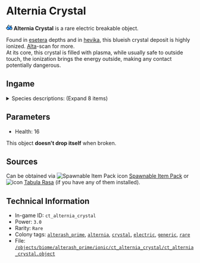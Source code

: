 # Alternia Crystal

<img src="https://raw.githubusercontent.com/Ceterai/Enternia/main/objects/biome/alterash_prime/ionic/ct_alternia_crystal/icon.png" alt="Alternia Crystal icon" loading="lazy" height="16px" width="auto" /> **Alternia Crystal** is a rare electric breakable object.

Found in [esetera](https://ceterai.github.io/MyEnternia/Wiki/Tags/Esetera) depths and in [hevika](https://ceterai.github.io/MyEnternia/Wiki/Tags/Hevika), this blueish crystal deposit is highly ionized. [Alta](https://ceterai.github.io/MyEnternia/Wiki/Tags/Alta)-scan for more.  
At its core, this crystal is filled with plasma, while usually safe to outside touch, the ionization brings the energy outside, making any contact potentially dangerous.

## Ingame

<details markdown="1"><summary>Species descriptions: (Expand 8 items)</summary>

- Alta: A crystal full of alternia energy. So powerful! I can break it to get some fully-charged alternia shards.
- Apex: Crystals are quite beautiful.
- Avian: A bunch of shiny crystals.
- Floran: Shiny, pointy rocksss.
- Glitch: Impatient. Crystals are unpleasant when underfoot.
- Human: Ooh, pretty.
- Hylotl: This crystal reminds me of frozen coral.
- Novakid: A sparklin' crystal.

</details>

## Parameters

- Health: 16

This object **doesn't drop itself** when broken.

## Sources

Can be obtained via <img src="https://raw.githubusercontent.com/Silverfeelin/Starbound-SpawnableItemPack/master/interface/sip/iconSmall.png" alt="Spawnable Item Pack icon" width="18" height="14"/> [Spawnable Item Pack](https://steamcommunity.com/sharedfiles/filedetails/?id=733665104) or <img src="https://steamuserimages-a.akamaihd.net/ugc/263843960696222713/3EC9A7C005541F7D577EBCB8C5736B4EFC9973D6/" alt="icon" width="8" height="12"/> [Tabula Rasa](https://community.playstarbound.com/resources/the-tabula-rasa.3222/) (if you have any of them installed).

## Technical Information

- In-game ID: `ct_alternia_crystal`
- Power: `3.0`
- Rarity: `Rare`
- Colony tags: [`alterash_prime`](https://ceterai.github.io/MyEnternia/Wiki/Tags/AlterashPrime), [`alternia`](https://ceterai.github.io/MyEnternia/Wiki/Tags/Alternia), [`crystal`](https://ceterai.github.io/MyEnternia/Wiki/Tags/Crystal), [`electric`](https://ceterai.github.io/MyEnternia/Wiki/Tags/Electric), [`generic`](https://ceterai.github.io/MyEnternia/Wiki/Tags/Generic), [`rare`](https://ceterai.github.io/MyEnternia/Wiki/Tags/Rare)
- File: [`/objects/biome/alterash_prime/ionic/ct_alternia_crystal/ct_alternia_crystal.object`](https://github.com/Ceterai/Enternia/blob/main/objects/biome/alterash_prime/ionic/ct_alternia_crystal/ct_alternia_crystal.object)
